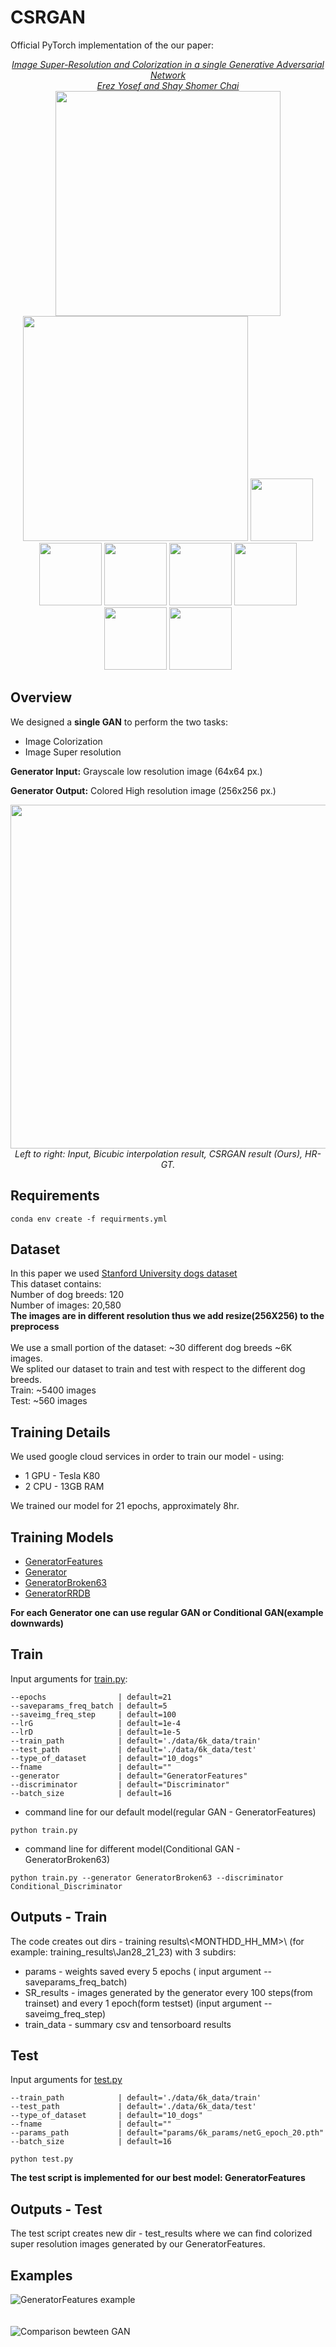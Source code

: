 # CSRGAN

Official PyTorch implementation of the our paper:
<p align="center">
<i><a href="/PDFS/CSRGAN.pdf">Image Super-Resolution and Colorization in a single Generative Adversarial Network<br>Erez Yosef and Shay Shomer Chai<br></a></i>
<a href="PDFS/CSRGAN.pdf"><img src="examples/images/p01.png" width="360"></a>
<a href="PDFS/CSRGAN.pdf"><img src="examples/images/p02.png" width="360"></a>
<a href="PDFS/CSRGAN.pdf"><img src="examples/images/p03.png" width="100"></a>
<a href="PDFS/CSRGAN.pdf"><img src="examples/images/p04.png" width="100"></a>
<a href="PDFS/CSRGAN.pdf"><img src="examples/images/p05.png" width="100"></a>
<a href="PDFS/CSRGAN.pdf"><img src="examples/images/p06.png" width="100"></a>
<a href="PDFS/CSRGAN.pdf"><img src="examples/images/p07.png" width="100"></a>
<a href="PDFS/CSRGAN.pdf"><img src="examples/images/p08.png" width="100"></a>
<a href="PDFS/CSRGAN.pdf"><img src="examples/images/p09.png" width="100"></a>
</p>

## Overview
We designed a **single GAN** to perform the two tasks:
* Image Colorization
* Image Super resolution

**Generator Input:** Grayscale low resolution image (64x64 px.)

**Generator Output:** Colored High resolution image (256x256 px.)

 <p align="center">
 <img src="examples/best_example.JPG" width="550"><br>
  <i>Left to right: Input, Bicubic interpolation result, CSRGAN result (Ours), HR-GT.
</i>
</p> 

## Requirements 

```
conda env create -f requirments.yml
```

## Dataset 
In this paper we used [Stanford University dogs dataset](http://vision.stanford.edu/aditya86/ImageNetDogs/)<br/>
This dataset contains:<br/>
Number of dog breeds: 120<br/>
Number of images: 20,580<br/>
**The images are in different resolution thus we add resize(256X256) to the preprocess**<br/><br/>
We use a small portion of the dataset: ~30 different dog breeds ~6K images.<br/> 
We splited our dataset to train and test with respect to the different dog breeds.<br/>
Train: ~5400 images<br/>
Test: ~560 images<br/>

## Training Details
We used google cloud services in order to train our model - using:<br/>
- 1 GPU - Tesla K80 
- 2 CPU - 13GB RAM

We trained our model for 21 epochs, approximately 8hr.<br/>

## Training Models
- [GeneratorFeatures](code/Generator_feature_extractor.py)
- [Generator](code/Generator.py)
- [GeneratorBroken63](code/Generator_break_63_plus_1.py)
- [GeneratorRRDB](code/Generator_RRDB.py)<br/>

**For each Generator one can use regular GAN or Conditional GAN(example downwards)**

## Train 
Input arguments for [train.py](train.py):
```
--epochs                | default=21   
--saveparams_freq_batch | default=5    
--saveimg_freq_step     | default=100  
--lrG                   | default=1e-4 
--lrD                   | default=1e-5 
--train_path            | default='./data/6k_data/train'
--test_path             | default='./data/6k_data/test'
--type_of_dataset       | default="10_dogs"
--fname                 | default=""
--generator             | default="GeneratorFeatures"
--discriminator         | default="Discriminator"
--batch_size            | default=16
```
- command line for our default model(regular GAN - GeneratorFeatures)
```
python train.py
```
- command line for different model(Conditional GAN - GeneratorBroken63) 
```
python train.py --generator GeneratorBroken63 --discriminator Conditional_Discriminator
```
## Outputs - Train
The code creates out dirs - training results\\<MONTHDD_HH_MM>\ (for example: training_results\Jan28_21_23\) with 3 subdirs: 
- params - weights saved every 5 epochs ( input argument --saveparams_freq_batch)
- SR_results - images generated by the generator every 100 steps(from trainset) and every 1 epoch(form testset) (input argument --saveimg_freq_step)
- train_data - summary csv and tensorboard results

## Test
Input arguments for [test.py](test.py)
```
--train_path            | default='./data/6k_data/train'
--test_path             | default='./data/6k_data/test'
--type_of_dataset       | default="10_dogs"
--fname                 | default=""
--params_path           | default="params/6k_params/netG_epoch_20.pth"
--batch_size            | default=16
```

```
python test.py
``` 

**The test script is implemented for our best model: GeneratorFeatures** 

## Outputs - Test 
The test script creates new dir - test_results where we can find colorized super resolution images generated by our GeneratorFeatures. 


## Examples 
![GeneratorFeatures example](examples/best_example.JPG)<br/><br/><br/>
![Comparison bewteen GAN](examples/comparison_image.JPG)
